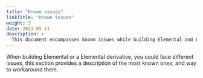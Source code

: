 ```yaml
---
title: "Known issues"
linkTitle: "Known issues"
weight: 3
date: 2023-05-11
description: >
  This document encompasses known issues while building Elemental and Elemental derivatives.
---
```


When building Elemental or a Elemental derivative, you could face different issues, this section provides a description of the most known ones, and way to workaround them.
